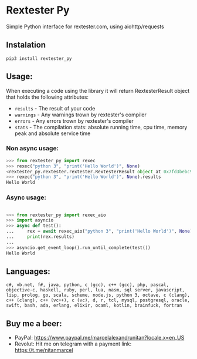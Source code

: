 # Rextester Py

Simple Python interface for rextester.com, using aiohttp/requests

## Instalation
`pip3 install rextester_py`

## Usage:


When executing a code using the library it will return RextesterResult object that holds the following attributes:

- `results` - The result of your code
- `warnings` - Any warnings trown by rextester's compiler
- `errors` - Any errors trown by rextester's compiler
-  `stats` - The compilation stats: absolute running time, cpu time, memory peak and absolute service time

### Non async usage:

```python
>>> from rextester_py import rexec
>>> rexec("python 3", "print('Hello World')", None)
<rextester_py.rextester.rextester.RextesterResult object at 0x7fd3bebc9f28>
>>> rexec("python 3", "print('Hello World')", None).results
Hello World
```

### Async usage:

```python

>>> from rextester_py import rexec_aio
>>> import asyncio
>>> async def test():
...     rex = await rexec_aio("python 3", "print('Hello World')", None)
...     print(rex.results)
...
>>> asyncio.get_event_loop().run_until_complete(test())
Hello World

```

## Languages:


```
c#, vb.net, f#, java, python, c (gcc), c++ (gcc), php, pascal, objective-c, haskell, ruby, perl, lua, nasm, sql server, javascript, lisp, prolog, go, scala, scheme, node.js, python 3, octave, c (clang), c++ (clang), c++ (vc++), c (vc), d, r, tcl, mysql, postgresql, oracle, swift, bash, ada, erlang, elixir, ocaml, kotlin, brainfuck, fortran

```

## Buy me a beer:

 - PayPal: https://www.paypal.me/marcelalexandrunitan?locale.x=en_US
 - Revolut: Hit me on telegram with a payment link: https://t.me/nitanmarcel
